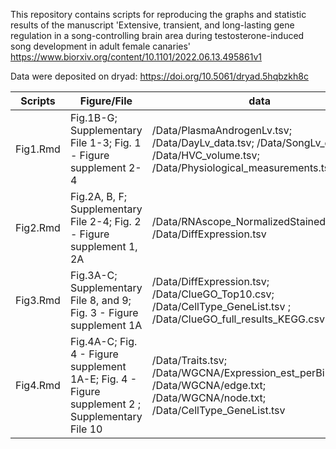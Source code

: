 This repository contains scripts for reproducing the graphs and statistic results of the manuscript 'Extensive, transient, and long-lasting gene regulation in a song-controlling brain area during testosterone-induced song development in adult female canaries'  https://www.biorxiv.org/content/10.1101/2022.06.13.495861v1

Data were deposited on dryad: https://doi.org/10.5061/dryad.5hqbzkh8c

| Scripts   |            Figure/File            |   data  |
| --------- | ---------------------------------  | ------- |
| Fig1.Rmd  | Fig.1B-G; Supplementary File 1-3; Fig. 1 - Figure supplement 2-4 |  /Data/PlasmaAndrogenLv.tsv; /Data/DayLv_data.tsv; /Data/SongLv_data.tsv; /Data/HVC_volume.tsv; /Data/Physiological_measurements.tsv |
| Fig2.Rmd  | Fig.2A, B, F; Supplementary File 2-4; Fig. 2 - Figure supplement 1, 2A  | /Data/RNAscope_NormalizedStainedArea.tsv; /Data/DiffExpression.tsv       |  
| Fig3.Rmd   | Fig.3A-C; Supplementary File 8, and 9; Fig. 3 - Figure supplement 1A       | /Data/DiffExpression.tsv; /Data/ClueGO_Top10.csv; /Data/CellType_GeneList.tsv ; /Data/ClueGO_full_results_KEGG.csv   |  
| Fig4.Rmd   | Fig.4A-C; Fig. 4 - Figure supplement 1A-E; Fig. 4 - Figure supplement 2 ; Supplementary File 10     | /Data/Traits.tsv; /Data/WGCNA/Expression_est_perBird.tsv; /Data/WGCNA/edge.txt; /Data/WGCNA/node.txt; /Data/CellType_GeneList.tsv    |
